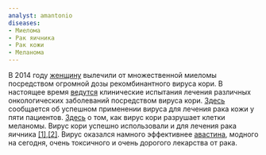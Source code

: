 ```yaml
---
analyst: amantonio
diseases:
- Миелома
- Рак яичника
- Рак кожи
- Меланома
---
```


В 2014 году [женщину](http://edition.cnn.com/2014/05/15/health/measles-cancer-remission/index.html) вылечили от множественной миеломы посредством огромной дозы рекомбинантного вируса кори.
В настоящее время [ведутся](http://www.ncbi.nlm.nih.gov/pmc/articles/PMC3926122) клинические испытания лечения различных онкологических заболеваний посредством вируса кори.
[Здесь](https://www.ncbi.nlm.nih.gov/pubmed/15961518) сообщается об успешном применении вируса для лечения рака кожи у пяти пациентов. [Здесь](https://www.ncbi.nlm.nih.gov/pmc/articles/PMC3378495) о том, как вирус кори разрушает клетки меланомы.
Вирус кори успешно использовали и для лечения рака яичника [[1]](https://www.ncbi.nlm.nih.gov/pmc/articles/PMC2890216/),[[2]](https://www.ncbi.nlm.nih.gov/pmc/articles/PMC4377302/). Вирус оказался намного эффективнее [авастина](https://en.wikipedia.org/wiki/Bevacizumab), модного на сегодня, очень токсичного и очень дорогого лекарства от рака.
